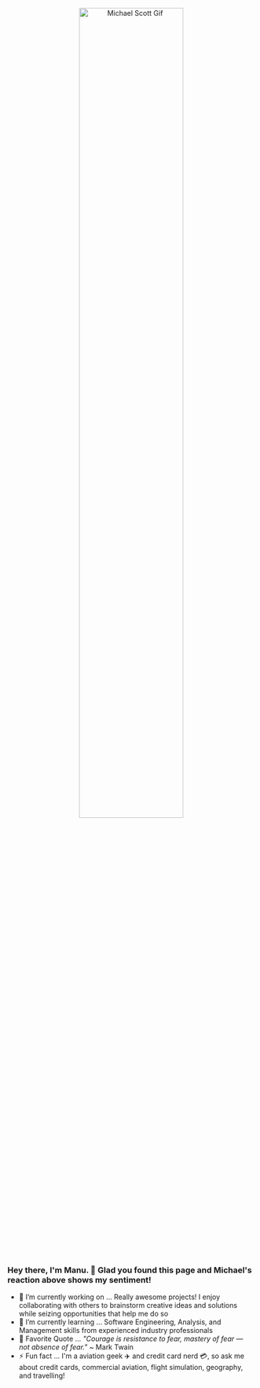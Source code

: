 
<p align="center">
  <a href="https://github.com/manu-p-1/">
    <img src="https://github.com/manu-p-1/manu-p-1/blob/master/static/images/happy_mscott.gif" alt="Michael Scott Gif" width="65%"/>
  </a>
  <!-- Original Source: https://media.giphy.com/media/xMGh0bajSyNdC/giphy.gif -->
</p>

### Hey there, I'm Manu. 👋 Glad you found this page and Michael's reaction above shows my sentiment!

- 🔭 I’m currently working on ... Really awesome projects! I enjoy collaborating with others to brainstorm creative ideas and solutions while seizing opportunities that help me do so
- 🌱 I’m currently learning ... Software Engineering, Analysis, and Management skills from experienced industry professionals
- 💬 Favorite Quote ... *"Courage is resistance to fear, mastery of fear — not absence of fear."* ~ Mark Twain
- ⚡ Fun fact ... I'm a aviation geek ✈️ and credit card nerd 💳, so ask me about credit cards, commercial aviation, flight simulation, geography, and travelling!

